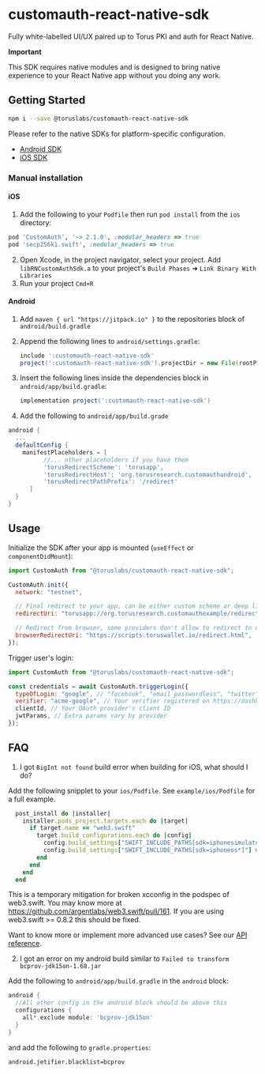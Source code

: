 # customauth-react-native-sdk

Fully white-labelled UI/UX paired up to Torus PKI and auth for React Native.

**Important**

This SDK requires native modules and is designed to bring native experience to your React Native app without you doing any work.

## Getting Started

```bash
npm i --save @toruslabs/customauth-react-native-sdk
```

Please refer to the native SDKs for platform-specific configuration.

- [Android SDK](https://github.com/torusresearch/customauth-android-sdk)
- [iOS SDK](https://github.com/torusresearch/customauth-swift-sdk)

### Manual installation

#### iOS

1. Add the following to your `Podfile` then run `pod install` from the `ios` directory:
```ruby
pod 'CustomAuth', '~> 2.1.0', :modular_headers => true
pod 'secp256k1.swift', :modular_headers => true
```
2. Open Xcode, in the project navigator, select your project. Add `libRNCustomAuthSdk.a` to your project's `Build Phases` ➜ `Link Binary With Libraries`
3. Run your project `Cmd+R`

#### Android

1. Add `maven { url "https://jitpack.io" }` to the repositories block of `android/build.gradle`
2. Append the following lines to `android/settings.gradle`:

   ```groovy
   include ':customauth-react-native-sdk'
   project(':customauth-react-native-sdk').projectDir = new File(rootProject.projectDir, '../node_modules/@toruslabs/customauth-react-native-sdk/android')
   ```

3. Insert the following lines inside the dependencies block in `android/app/build.gradle`:

   ```groovy
   implementation project(':customauth-react-native-sdk')
   ```

4. Add the following to `android/app/build.grade`
  ```groovy
  android {
    ...
    defaultConfig {
      manifestPlaceholders = [
            //... other placeholders if you have them
            'torusRedirectScheme': 'torusapp',
            'torusRedirectHost': 'org.torusresearch.customauthandroid',
            'torusRedirectPathPrefix': '/redirect'
        ]
    }
  }
  ```

## Usage

Initialize the SDK after your app is mounted (`useEffect` or `componentDidMount`):

```js
import CustomAuth from "@toruslabs/customauth-react-native-sdk";

CustomAuth.init({
  network: "testnet",

  // Final redirect to your app, can be either custom scheme or deep link
  redirectUri: "torusapp://org.torusresearch.customauthexample/redirect",

  // Redirect from browser, some providers don't allow to redirect to custom scheme, you'll need to configure a proxy web address in which case
  browserRedirectUri: "https://scripts.toruswallet.io/redirect.html",
});
```

Trigger user's login:

```js
import CustomAuth from "@toruslabs/customauth-react-native-sdk";

const credentials = await CustomAuth.triggerLogin({
  typeOfLogin: "google", // "facebook", "email_passwordless", "twitter", "discord", etc
  verifier: "acme-google", // Your verifier registered on https://dashboard.web3auth.io
  clientId, // Your OAuth provider's client ID
  jwtParams, // Extra params vary by provider
});
```

## FAQ

1. I got `BigInt not found` build error when building for iOS, what should I do?

Add the following snipplet to your `ios/Podfile`. See `example/ios/Podfile` for a full example.

```ruby
  post_install do |installer|
    installer.pods_project.targets.each do |target|
      if target.name == "web3.swift"
        target.build_configurations.each do |config|
          config.build_settings["SWIFT_INCLUDE_PATHS[sdk=iphonesimulator*]"] = "$(inherited) $(PODS_CONFIGURATION_BUILD_DIR)/BigInt $(PODS_CONFIGURATION_BUILD_DIR)/GenericJSON $(PODS_TARGET_SRCROOT)/web3swift/lib/**"
          config.build_settings["SWIFT_INCLUDE_PATHS[sdk=iphoneos*]"] = "$(inherited) $(PODS_CONFIGURATION_BUILD_DIR)/BigInt $(PODS_CONFIGURATION_BUILD_DIR)/GenericJSON $(PODS_TARGET_SRCROOT)/web3swift/lib/**"
        end
      end
    end
  end
```

This is a temporary mitigation for broken xcconfig in the podspec of web3.swift. You may know more at https://github.com/argentlabs/web3.swift/pull/161. If you are using web3.swift >= 0.8.2 this should be fixed.

Want to know more or implement more advanced use cases? See our [API reference](https://docs.tor.us/customauth/api-reference/usage).

2. I got an error on my android build similar to `Failed to transform bcprov-jdk15on-1.68.jar`

Add the following to `android/app/build.gradle` in the `android` block:

```groovy
android {
  //All other config in the android block should be above this
  configurations {
    all*.exclude module: 'bcprov-jdk15on'
  }
}
```
and add the following to `gradle.properties`:
```
android.jetifier.blacklist=bcprov
```

